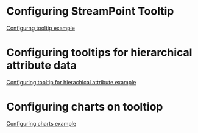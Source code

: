 # Configuring StreamPoint Tooltip

[Configurng tooltip example](https://github.com/ichim/LeafletForBlazor-NuGet/blob/main/StreamPoint%20tooltip/RTM%20Points%20Tooltips/README.md)

# Configuring tooltips for hierarchical attribute data

[Configuring tooltip for hierachical attribute example](https://github.com/ichim/LeafletForBlazor-NuGet/blob/main/StreamPoint%20tooltip/RTM%20tooltip%20hierarchical%20attr/README.md)

# Configuring charts on tooltiop

[Configuring charts example](https://github.com/ichim/LeafletForBlazor-NuGet/tree/main/StreamPoint%20tooltip/tooltip%20chart#readme)
